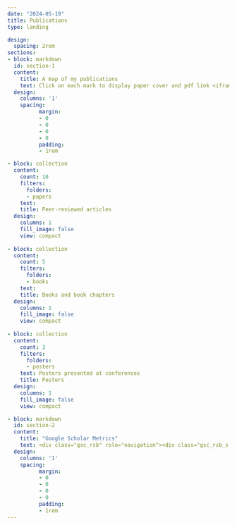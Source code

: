 ```yaml
---
date: "2024-05-19"
title: Publications
type: landing

design:
  spacing: 2rem
sections:
- block: markdown
  id: section-1
  content:
    title: A map of my publications
    text: Click on each mark to display paper cover and pdf link <iframe width="850" height="500" name="iframe" allowfullscreen=true  src="https://ramirocrego.github.io/PapersMap//" style="solid black"></iframe>
  design:
    columns: '1'
    spacing:
          margin:
          - 0
          - 0
          - 0
          - 0
          padding:
          - 1rem

- block: collection
  content:
    count: 10
    filters:
      folders:
      - papers
    text: 
    title: Peer-reviewed articles
  design:
    columns: 1
    fill_image: false
    view: compact
    
- block: collection
  content:
    count: 5
    filters:
      folders:
      - books
    text: 
    title: Books and book chapters
  design:
    columns: 1
    fill_image: false
    view: compact
    
- block: collection
  content:
    count: 3
    filters:
      folders:
      - posters
    text: Posters presented at conferences
    title: Posters
  design:
    columns: 1
    fill_image: false
    view: compact

- block: markdown
  id: section-2
  content:
    title: "Google Scholar Metrics"
    text: <div class="gsc_rsb" role="navigation"><div class="gsc_rsb_s gsc_prf_pnl" id="gsc_rsb_cit" role="tabpanel" aria-labelledby="gsc_prf_t-cit"><h3 class="gsc_rsb_header"><span class="gsc_rsb_title"></span><button type="button" id="gsc_hist_opn" class=" gs_btn_flat gs_btn_flact gs_btn_lrge gs_btn_half gs_btn_lsu gsc_rsb_action"><span class="gs_wr"><span class="gs_lbl"></span></span></button></h3><table id="gsc_rsb_st"><thead><tr><th class="gsc_rsb_sth"></th><th class="gsc_rsb_sth">All</th><th class="gsc_rsb_sth">Since 2019</th></tr></thead><tbody><tr><td class="gsc_rsb_sc1"><a href="javascript:void(0)" class="gsc_rsb_f gs_ibl" title="This is the number of citations to all publications. The second column has the &quot;recent&quot; version of this metric which is the number of new citations in the last 5 years to all publications.">Citations</a></td><td class="gsc_rsb_std">658</td><td class="gsc_rsb_std">552</td></tr><tr><td class="gsc_rsb_sc1"><a href="javascript:void(0)" class="gsc_rsb_f gs_ibl" title="h-index is the largest number h such that h publications have at least h citations. The second column has the &quot;recent&quot; version of this metric which is the largest number h such that h publications have at least h new citations in the last 5 years.">h-index</a></td><td class="gsc_rsb_std">17</td><td class="gsc_rsb_std">15</td></tr><tr><td class="gsc_rsb_sc1"><a href="javascript:void(0)" class="gsc_rsb_f gs_ibl" title="i10-index is the number of publications with at least 10 citations. The second column has the &quot;recent&quot; version of this metric which is the number of publications that have received at least 10 new citations in the last 5 years.">i10-index</a></td><td class="gsc_rsb_std">23</td><td class="gsc_rsb_std">21</td></tr></tbody></table><style>.gsc_g_t{position:absolute;bottom:0;color:#777;font-size:11px;}.gsc_g_a{position:absolute;bottom:13px;width:15px;background:#777;}.gsc_g_a:hover,.gsc_g_a:focus,.gsc_g_a:active{text-decoration:none;cursor:default;}.gsc_g_al{position:absolute;bottom:15px;left:7px;color:#222;background:white;font-size:11px;padding:1px;border:1px solid #777;border-radius:1px;visibility:hidden;opacity:0;transition:opacity .218s,visibility 0s .218s;}.gsc_g_a:hover .gsc_g_al,.gsc_g_a:focus .gsc_g_al,.gsc_g_a:active .gsc_g_al{visibility:visible;opacity:1;transition:all 0s;}#gsc_md_hist{max-width:418px;}.gsc_md_hist_w{position:relative;overflow:hidden;margin-right:43px;}.gs_md_bdy .gsc_md_hist_w,.gs_el_ph .gsc_md_hist_w,.gs_el_ta .gsc_md_hist_w{overflow-x:auto;padding-bottom:16px;}.gsc_md_hist_b{position:relative;height:174px;width:100%;}.gsc_md_hist_b .gsc_g_a{bottom:auto;}.gsc_md_hist_b .gsc_g_t{bottom:auto;top:161px;}.gsc_md_hist_b:after{position:absolute;right:376px;content:"\00A0";}.gsc_g_hist_x{position:relative;margin-right:45px;}.gsc_g_hist_xl{position:absolute;right:8px;width:35px;}.gs_el_ta .gsc_g_hist_xl,.gs_el_ph .gsc_g_hist_xl{right:16px;}.gsc_g_hist_wrp{padding-top:32px;position:relative;}.gs_el_ta .gsc_g_hist_wrp,.gs_el_ph .gsc_g_hist_wrp{padding-right:8px;}.gs_md_bdy .gsc_g_hist_wrp{border-top:0;}.gs_el_tc .gs_md_bdy .gsc_g_hist_wrp:after,.gs_el_tc.gs_el_ph .gsc_g_hist_wrp:after,.gs_el_tc.gs_el_ta .gsc_g_hist_wrp:after{display:block;content:"";position:absolute;z-index:100;top:0;left:0;width:20px;height:100%;background-image:linear-gradient(to left,rgba(255,255,255,0),rgba(255,255,255,1) 80%);}.gsc_g_x,.gsc_g_xt{position:absolute;left:0;border-bottom:1px solid #eee;width:100%;text-align:right;}.gsc_g_x{border-bottom:1px solid #eee;}.gsc_g_xtl{position:absolute;color:#777;}.gsc_g_gtr{position:absolute;}.gsc_g_a:last-child .gsc_g_al{right:0;left:auto;}</style><div class="gsc_g_hist_wrp" dir="rtl"><div class="gsc_g_hist_x"><div class="gsc_g_x" style="top:160px;"></div><div class="gsc_g_xt" style="top:0px;"></div><div class="gsc_g_xt" style="top:80px;"></div><div class="gsc_g_xt" style="top:120px;"></div><div class="gsc_g_xt" style="top:40px;"></div></div><div class="gsc_g_hist_xl"><div class="gsc_g_xtl" style="top:153px;">0</div><div class="gsc_g_xtl" style="top:-7px;">160</div><div class="gsc_g_xtl" style="top:73px;">80</div><div class="gsc_g_xtl" style="top:113px;">40</div><div class="gsc_g_xtl" style="top:33px;">120</div></div><div class="gsc_md_hist_w"><div class="gsc_md_hist_b"><span class="gsc_g_t" style="right:323px">2014</span><span class="gsc_g_t" style="right:291px">2015</span><span class="gsc_g_t" style="right:259px">2016</span><span class="gsc_g_t" style="right:227px">2017</span><span class="gsc_g_t" style="right:195px">2018</span><span class="gsc_g_t" style="right:163px">2019</span><span class="gsc_g_t" style="right:131px">2020</span><span class="gsc_g_t" style="right:99px">2021</span><span class="gsc_g_t" style="right:67px">2022</span><span class="gsc_g_t" style="right:35px">2023</span><span class="gsc_g_t" style="right:3px">2024</span><a href="javascript:void(0)" class="gsc_g_a" style="right:328px;top:148px;height:12px;z-index:11"><span class="gsc_g_al">12</span></a><a href="javascript:void(0)" class="gsc_g_a" style="right:296px;top:145px;height:15px;z-index:10"><span class="gsc_g_al">15</span></a><a href="javascript:void(0)" class="gsc_g_a" style="right:264px;top:145px;height:15px;z-index:9"><span class="gsc_g_al">15</span></a><a href="javascript:void(0)" class="gsc_g_a" style="right:232px;top:147px;height:13px;z-index:8"><span class="gsc_g_al">13</span></a><a href="javascript:void(0)" class="gsc_g_a" style="right:200px;top:114px;height:46px;z-index:7"><span class="gsc_g_al">46</span></a><a href="javascript:void(0)" class="gsc_g_a" style="right:168px;top:132px;height:28px;z-index:6"><span class="gsc_g_al">28</span></a><a href="javascript:void(0)" class="gsc_g_a" style="right:136px;top:88px;height:72px;z-index:5"><span class="gsc_g_al">72</span></a><a href="javascript:void(0)" class="gsc_g_a" style="right:104px;top:86px;height:74px;z-index:4"><span class="gsc_g_al">74</span></a><a href="javascript:void(0)" class="gsc_g_a" style="right:72px;top:59px;height:101px;z-index:3"><span class="gsc_g_al">101</span></a><a href="javascript:void(0)" class="gsc_g_a" style="right:40px;top:16px;height:144px;z-index:2"><span class="gsc_g_al">144</span></a><a href="javascript:void(0)" class="gsc_g_a" style="right:8px;top:27px;height:133px;z-index:1"><span class="gsc_g_al">133</span></a></div></div></div></div><div class="gsc_rsb_s gsc_prf_pnl" id="gsc_rsb_mnd" role="tabpanel" aria-labelledby="gsc_prf_t-mnd"><div class="gsc_rsb_header gsc_rsb_m_header"><div class="gsc_rsb_m_title">Public access</div><a href="/citations?view_op=list_mandates&amp;hl=en&amp;user=IAV2HL0AAAAJ" id="gsc_lwp_mndt_lnk">View all</a></div><div class="gsc_rsb_hm gs_ota gs_oph"><button type="button" onclick="window.location='/citations?view_op\x3dlist_mandates\x26hl\x3den\x26user\x3dIAV2HL0AAAAJ'" class=" gs_btn_flat gs_btn_flact gs_btn_lrge gs_btn_half gs_btn_lsu"><span class="gs_wr"><span class="gs_lbl">View all</span></span></button></div><div class="gsc_rsb_m"><div class="gsc_rsb_m_a"><span>8 articles</span></div><div class="gsc_rsb_m_na"><div class="gs_gray">0 articles</div></div><div class="gsc_rsb_m_bar"><div class="gsc_rsb_m_bar_na" style="width:0%"></div></div><div class="gsc_rsb_m_a"><span>available</span></div><div class="gsc_rsb_m_na"><span class="gs_gray">not available</span></div><div class="gsc_rsb_m_desc">Based on funding mandates</div></div></div><div class="gsc_rsb_s gsc_prf_pnl" id="gsc_rsb_co" role="tabpanel" aria-labelledby="gsc_prf_t-ath"><h3 class="gsc_rsb_header"><span class="gsc_rsb_title">Co-authors</span><button type="button" id="gsc_coauth_opn" class=" gs_btn_flat gs_btn_flact gs_btn_lrge gs_btn_half gs_btn_lsu gsc_rsb_action"><span class="gs_wr"><span class="gs_lbl">Edit</span></span></button></h3><div class="gsc_rsb_hm gs_ota gs_oph"><button type="button" class=" gs_btn_flat gs_btn_flact gs_btn_lrge gs_btn_half gs_btn_lsu gsc_rsb_btne"><span class="gs_wr"><span class="gs_lbl">Edit</span></span></button></div><ul class="gsc_rsb_a"><li><div class="gsc_rsb_aa" tabindex="0"><style>#gsc_rsb-b3y2fQUAAAAJ-img{width:24px;height:32px;}.gs_el_ta #gsc_rsb-b3y2fQUAAAAJ-img,.gs_el_ph #gsc_rsb-b3y2fQUAAAAJ-img{width:42px;height:56px;}</style><span id="gsc_rsb-b3y2fQUAAAAJ" class="gs_rimg gs_pp_tn gs_pp_mo_sm gsc_rsb_a_pht"><img alt="Ricardo Rozzi" sizes="(max-width:981px) 42px,24px" src="https://scholar.googleusercontent.com/citations?view_op=small_photo&amp;user=b3y2fQUAAAAJ&amp;citpid=3" id="gsc_rsb-b3y2fQUAAAAJ-img" class="gs_pp_df" srcset="https://scholar.googleusercontent.com/citations?view_op=tiny_photo&amp;user=b3y2fQUAAAAJ&amp;citpid=3 24w,https://scholar.googleusercontent.com/citations?view_op=small_photo&amp;user=b3y2fQUAAAAJ&amp;citpid=3 42w,https://scholar.googleusercontent.com/citations?view_op=view_photo&amp;user=b3y2fQUAAAAJ&amp;citpid=3 96w"></span><span class="gsc_rsb_a_desc"><a tabindex="-1" href="/citations?user=b3y2fQUAAAAJ&amp;hl=en">Ricardo Rozzi</a><span class="gsc_rsb_a_ext">Professor, Dep. of Philosophy, University of North Texas (USA) &amp; Inst. of Ecology and Biodiversity</span><span class="gsc_rsb_a_ext gsc_rsb_a_ext2">Verified email at unt.edu</span><span class="gsc_rsb_tap"><span class="gs_btnPR"><span class="gs_ico"></span></span></span></span></div></li><li><div class="gsc_rsb_aa" tabindex="0"><style>#gsc_rsb-UqjRlPUAAAAJ-img{width:32px;height:32px;}.gs_el_ta #gsc_rsb-UqjRlPUAAAAJ-img,.gs_el_ph #gsc_rsb-UqjRlPUAAAAJ-img{width:56px;height:56px;}</style><span id="gsc_rsb-UqjRlPUAAAAJ" class="gs_rimg gs_pp_tn gs_pp_mo_sm gsc_rsb_a_pht"><img alt="Jaime E. Jiménez" sizes="(max-width:981px) 56px,32px" src="https://scholar.googleusercontent.com/citations?view_op=small_photo&amp;user=UqjRlPUAAAAJ&amp;citpid=2" id="gsc_rsb-UqjRlPUAAAAJ-img" class="gs_pp_df" srcset="https://scholar.googleusercontent.com/citations?view_op=tiny_photo&amp;user=UqjRlPUAAAAJ&amp;citpid=2 32w,https://scholar.googleusercontent.com/citations?view_op=small_photo&amp;user=UqjRlPUAAAAJ&amp;citpid=2 56w,https://scholar.googleusercontent.com/citations?view_op=view_photo&amp;user=UqjRlPUAAAAJ&amp;citpid=2 128w"></span><span class="gsc_rsb_a_desc"><a tabindex="-1" href="/citations?user=UqjRlPUAAAAJ&amp;hl=en">Jaime E. Jiménez</a><span class="gsc_rsb_a_ext">Professor of Wildlife Ecology, University of North Texas</span><span class="gsc_rsb_a_ext gsc_rsb_a_ext2">Verified email at unt.edu</span><span class="gsc_rsb_tap"><span class="gs_btnPR"><span class="gs_ico"></span></span></span></span></div></li><li><div class="gsc_rsb_aa" tabindex="0"><style>#gsc_rsb-Z99bkbkAAAAJ-img{width:32px;height:32px;}.gs_el_ta #gsc_rsb-Z99bkbkAAAAJ-img,.gs_el_ph #gsc_rsb-Z99bkbkAAAAJ-img{width:56px;height:56px;}</style><span id="gsc_rsb-Z99bkbkAAAAJ" class="gs_rimg gs_pp_tn gs_pp_mo_sm gsc_rsb_a_pht"><img alt="Rocio F Jara" sizes="(max-width:981px) 56px,32px" src="/citations/images/avatar_scholar_56.png" id="gsc_rsb-Z99bkbkAAAAJ-img" class="gs_pp_df" srcset="/citations/images/avatar_scholar_32.png 32w,/citations/images/avatar_scholar_56.png 56w,/citations/images/avatar_scholar_128.png 128w"></span><span class="gsc_rsb_a_desc"><a tabindex="-1" href="/citations?user=Z99bkbkAAAAJ&amp;hl=en">Rocio F Jara</a><span class="gsc_rsb_a_ext">PhD Student, University of North Texas</span><span class="gsc_rsb_a_ext gsc_rsb_a_ext2">Verified email at my.unt.edu</span><span class="gsc_rsb_tap"><span class="gs_btnPR"><span class="gs_ico"></span></span></span></span></div></li><li><div class="gsc_rsb_aa" tabindex="0"><style>#gsc_rsb-1DXN06AAAAAJ-img{width:24px;height:32px;}.gs_el_ta #gsc_rsb-1DXN06AAAAAJ-img,.gs_el_ph #gsc_rsb-1DXN06AAAAAJ-img{width:42px;height:56px;}</style><span id="gsc_rsb-1DXN06AAAAAJ" class="gs_rimg gs_pp_tn gs_pp_mo_sm gsc_rsb_a_pht"><img alt="Tamara Contador Mejías" sizes="(max-width:981px) 42px,24px" src="https://scholar.googleusercontent.com/citations?view_op=small_photo&amp;user=1DXN06AAAAAJ&amp;citpid=5" id="gsc_rsb-1DXN06AAAAAJ-img" class="gs_pp_df" srcset="https://scholar.googleusercontent.com/citations?view_op=tiny_photo&amp;user=1DXN06AAAAAJ&amp;citpid=5 24w,https://scholar.googleusercontent.com/citations?view_op=small_photo&amp;user=1DXN06AAAAAJ&amp;citpid=5 42w,https://scholar.googleusercontent.com/citations?view_op=view_photo&amp;user=1DXN06AAAAAJ&amp;citpid=5 96w"></span><span class="gsc_rsb_a_desc"><a tabindex="-1" href="/citations?user=1DXN06AAAAAJ&amp;hl=en">Tamara Contador Mejías</a><span class="gsc_rsb_a_ext">Universidad de Magallanes</span><span class="gsc_rsb_a_ext gsc_rsb_a_ext2">Verified email at umag.cl</span><span class="gsc_rsb_tap"><span class="gs_btnPR"><span class="gs_ico"></span></span></span></span></div></li><li><div class="gsc_rsb_aa" tabindex="0"><style>#gsc_rsb-3gykG_IAAAAJ-img{width:21px;height:32px;}.gs_el_ta #gsc_rsb-3gykG_IAAAAJ-img,.gs_el_ph #gsc_rsb-3gykG_IAAAAJ-img{width:37px;height:56px;}</style><span id="gsc_rsb-3gykG_IAAAAJ" class="gs_rimg gs_pp_tn gs_pp_mo_sm gsc_rsb_a_pht"><img alt="Emiliano Donadio" sizes="(max-width:981px) 37px,21px" src="https://scholar.googleusercontent.com/citations?view_op=small_photo&amp;user=3gykG_IAAAAJ&amp;citpid=2" id="gsc_rsb-3gykG_IAAAAJ-img" class="gs_pp_df" srcset="https://scholar.googleusercontent.com/citations?view_op=tiny_photo&amp;user=3gykG_IAAAAJ&amp;citpid=2 21w,https://scholar.googleusercontent.com/citations?view_op=small_photo&amp;user=3gykG_IAAAAJ&amp;citpid=2 37w,https://scholar.googleusercontent.com/citations?view_op=view_photo&amp;user=3gykG_IAAAAJ&amp;citpid=2 85w"></span><span class="gsc_rsb_a_desc"><a tabindex="-1" href="/citations?user=3gykG_IAAAAJ&amp;hl=en">Emiliano Donadio</a><span class="gsc_rsb_a_ext">Fundación Rewilding Argentina and CLT</span><span class="gsc_rsb_a_ext gsc_rsb_a_ext2">Verified email at rewildingargentina.org</span><span class="gsc_rsb_tap"><span class="gs_btnPR"><span class="gs_ico"></span></span></span></span></div></li><li><div class="gsc_rsb_aa" tabindex="0"><style>#gsc_rsb-I6kMrGAAAAAJ-img{width:32px;height:24px;}.gs_el_ta #gsc_rsb-I6kMrGAAAAAJ-img,.gs_el_ph #gsc_rsb-I6kMrGAAAAAJ-img{width:56px;height:42px;}</style><span id="gsc_rsb-I6kMrGAAAAAJ" class="gs_rimg gs_pp_tn gs_pp_mo_sm gsc_rsb_a_pht"><img alt="José Tomás Ibarra" sizes="(max-width:981px) 56px,32px" src="https://scholar.googleusercontent.com/citations?view_op=small_photo&amp;user=I6kMrGAAAAAJ&amp;citpid=3" id="gsc_rsb-I6kMrGAAAAAJ-img" class="gs_pp_df" srcset="https://scholar.googleusercontent.com/citations?view_op=tiny_photo&amp;user=I6kMrGAAAAAJ&amp;citpid=3 32w,https://scholar.googleusercontent.com/citations?view_op=small_photo&amp;user=I6kMrGAAAAAJ&amp;citpid=3 56w,https://scholar.googleusercontent.com/citations?view_op=view_photo&amp;user=I6kMrGAAAAAJ&amp;citpid=3 128w"></span><span class="gsc_rsb_a_desc"><a tabindex="-1" href="/citations?user=I6kMrGAAAAAJ&amp;hl=en">José Tomás Ibarra</a><span class="gsc_rsb_a_ext">Associate Professor, Pontificia Universidad Católica de Chile</span><span class="gsc_rsb_a_ext gsc_rsb_a_ext2">Verified email at uc.cl</span><span class="gsc_rsb_tap"><span class="gs_btnPR"><span class="gs_ico"></span></span></span></span></div></li><li><div class="gsc_rsb_aa" tabindex="0"><style>#gsc_rsb-2cRi1MgAAAAJ-img{width:32px;height:32px;}.gs_el_ta #gsc_rsb-2cRi1MgAAAAJ-img,.gs_el_ph #gsc_rsb-2cRi1MgAAAAJ-img{width:56px;height:56px;}</style><span id="gsc_rsb-2cRi1MgAAAAJ" class="gs_rimg gs_pp_tn gs_pp_mo_sm gsc_rsb_a_pht"><img alt="Gerardo E Soto" sizes="(max-width:981px) 56px,32px" src="https://scholar.googleusercontent.com/citations?view_op=small_photo&amp;user=2cRi1MgAAAAJ&amp;citpid=2" id="gsc_rsb-2cRi1MgAAAAJ-img" class="gs_pp_df" srcset="https://scholar.googleusercontent.com/citations?view_op=tiny_photo&amp;user=2cRi1MgAAAAJ&amp;citpid=2 32w,https://scholar.googleusercontent.com/citations?view_op=small_photo&amp;user=2cRi1MgAAAAJ&amp;citpid=2 56w,https://scholar.googleusercontent.com/citations?view_op=view_photo&amp;user=2cRi1MgAAAAJ&amp;citpid=2 128w"></span><span class="gsc_rsb_a_desc"><a tabindex="-1" href="/citations?user=2cRi1MgAAAAJ&amp;hl=en">Gerardo E Soto</a><span class="gsc_rsb_a_ext">Instituto de Estadística, Universidad Austral de Chile</span><span class="gsc_rsb_a_ext gsc_rsb_a_ext2">Verified email at uach.cl</span><span class="gsc_rsb_tap"><span class="gs_btnPR"><span class="gs_ico"></span></span></span></span></div></li><li><div class="gsc_rsb_aa" tabindex="0"><style>#gsc_rsb-fT99RewAAAAJ-img{width:32px;height:30px;}.gs_el_ta #gsc_rsb-fT99RewAAAAJ-img,.gs_el_ph #gsc_rsb-fT99RewAAAAJ-img{width:56px;height:53px;}</style><span id="gsc_rsb-fT99RewAAAAJ" class="gs_rimg gs_pp_tn gs_pp_mo_sm gsc_rsb_a_pht"><img alt="Lohengrin A. Cavieres" sizes="(max-width:981px) 56px,32px" src="https://scholar.googleusercontent.com/citations?view_op=small_photo&amp;user=fT99RewAAAAJ&amp;citpid=3" id="gsc_rsb-fT99RewAAAAJ-img" class="gs_pp_df" srcset="https://scholar.googleusercontent.com/citations?view_op=tiny_photo&amp;user=fT99RewAAAAJ&amp;citpid=3 32w,https://scholar.googleusercontent.com/citations?view_op=small_photo&amp;user=fT99RewAAAAJ&amp;citpid=3 56w,https://scholar.googleusercontent.com/citations?view_op=view_photo&amp;user=fT99RewAAAAJ&amp;citpid=3 128w"></span><span class="gsc_rsb_a_desc"><a tabindex="-1" href="/citations?user=fT99RewAAAAJ&amp;hl=en">Lohengrin A. Cavieres</a><span class="gsc_rsb_a_ext">Universidad de Concepcion</span><span class="gsc_rsb_a_ext gsc_rsb_a_ext2">Verified email at udec.cl</span><span class="gsc_rsb_tap"><span class="gs_btnPR"><span class="gs_ico"></span></span></span></span></div></li><li><div class="gsc_rsb_aa" tabindex="0"><style>#gsc_rsb-NDtBvmsAAAAJ-img{width:32px;height:31px;}.gs_el_ta #gsc_rsb-NDtBvmsAAAAJ-img,.gs_el_ph #gsc_rsb-NDtBvmsAAAAJ-img{width:56px;height:54px;}</style><span id="gsc_rsb-NDtBvmsAAAAJ" class="gs_rimg gs_pp_tn gs_pp_mo_sm gsc_rsb_a_pht"><img alt="Eduardo A. Silva-Rodríguez" sizes="(max-width:981px) 56px,32px" src="https://scholar.googleusercontent.com/citations?view_op=small_photo&amp;user=NDtBvmsAAAAJ&amp;citpid=7" id="gsc_rsb-NDtBvmsAAAAJ-img" class="gs_pp_df" srcset="https://scholar.googleusercontent.com/citations?view_op=tiny_photo&amp;user=NDtBvmsAAAAJ&amp;citpid=7 32w,https://scholar.googleusercontent.com/citations?view_op=small_photo&amp;user=NDtBvmsAAAAJ&amp;citpid=7 56w,https://scholar.googleusercontent.com/citations?view_op=view_photo&amp;user=NDtBvmsAAAAJ&amp;citpid=7 128w"></span><span class="gsc_rsb_a_desc"><a tabindex="-1" href="/citations?user=NDtBvmsAAAAJ&amp;hl=en">Eduardo A. Silva-Rodríguez</a><span class="gsc_rsb_a_ext">Med.Vet., PhD, Instituto de Conservación, Biodiversidad y Territorio, Universidad Austral de Chile</span><span class="gsc_rsb_a_ext gsc_rsb_a_ext2">Verified email at uach.cl</span><span class="gsc_rsb_tap"><span class="gs_btnPR"><span class="gs_ico"></span></span></span></span></div></li><li><div class="gsc_rsb_aa" tabindex="0"><style>#gsc_rsb-dtf933YAAAAJ-img{width:32px;height:23px;}.gs_el_ta #gsc_rsb-dtf933YAAAAJ-img,.gs_el_ph #gsc_rsb-dtf933YAAAAJ-img{width:56px;height:41px;}</style><span id="gsc_rsb-dtf933YAAAAJ" class="gs_rimg gs_pp_tn gs_pp_mo_sm gsc_rsb_a_pht"><img alt="Tomás A. Altamirano" sizes="(max-width:981px) 56px,32px" src="https://scholar.googleusercontent.com/citations?view_op=small_photo&amp;user=dtf933YAAAAJ&amp;citpid=5" id="gsc_rsb-dtf933YAAAAJ-img" class="gs_pp_df" srcset="https://scholar.googleusercontent.com/citations?view_op=tiny_photo&amp;user=dtf933YAAAAJ&amp;citpid=5 32w,https://scholar.googleusercontent.com/citations?view_op=small_photo&amp;user=dtf933YAAAAJ&amp;citpid=5 56w,https://scholar.googleusercontent.com/citations?view_op=view_photo&amp;user=dtf933YAAAAJ&amp;citpid=5 128w"></span><span class="gsc_rsb_a_desc"><a tabindex="-1" href="/citations?user=dtf933YAAAAJ&amp;hl=en">Tomás A. Altamirano</a><span class="gsc_rsb_a_ext">Department of Forest and Conservation Sciences, University of British Columbia</span><span class="gsc_rsb_a_ext gsc_rsb_a_ext2">Verified email at uc.cl</span><span class="gsc_rsb_tap"><span class="gs_btnPR"><span class="gs_ico"></span></span></span></span></div></li><li><div class="gsc_rsb_aa" tabindex="0"><style>#gsc_rsb-wWiwF8AAAAAJ-img{width:32px;height:31px;}.gs_el_ta #gsc_rsb-wWiwF8AAAAAJ-img,.gs_el_ph #gsc_rsb-wWiwF8AAAAAJ-img{width:56px;height:54px;}</style><span id="gsc_rsb-wWiwF8AAAAAJ" class="gs_rimg gs_pp_tn gs_pp_mo_sm gsc_rsb_a_pht"><img alt="Simon P. Castillo" sizes="(max-width:981px) 56px,32px" src="https://scholar.googleusercontent.com/citations?view_op=small_photo&amp;user=wWiwF8AAAAAJ&amp;citpid=6" id="gsc_rsb-wWiwF8AAAAAJ-img" class="gs_pp_df" srcset="https://scholar.googleusercontent.com/citations?view_op=tiny_photo&amp;user=wWiwF8AAAAAJ&amp;citpid=6 32w,https://scholar.googleusercontent.com/citations?view_op=small_photo&amp;user=wWiwF8AAAAAJ&amp;citpid=6 56w,https://scholar.googleusercontent.com/citations?view_op=view_photo&amp;user=wWiwF8AAAAAJ&amp;citpid=6 128w"></span><span class="gsc_rsb_a_desc"><a tabindex="-1" href="/citations?user=wWiwF8AAAAAJ&amp;hl=en">Simon P. Castillo</a><span class="gsc_rsb_a_ext">Translational Molecular Pathology - MD Anderson Cancer Center</span><span class="gsc_rsb_a_ext gsc_rsb_a_ext2">Verified email at mdanderson.org</span><span class="gsc_rsb_tap"><span class="gs_btnPR"><span class="gs_ico"></span></span></span></span></div></li><li><div class="gsc_rsb_aa" tabindex="0"><style>#gsc_rsb-j2R0LJAAAAAJ-img{width:21px;height:32px;}.gs_el_ta #gsc_rsb-j2R0LJAAAAAJ-img,.gs_el_ph #gsc_rsb-j2R0LJAAAAAJ-img{width:37px;height:56px;}</style><span id="gsc_rsb-j2R0LJAAAAAJ" class="gs_rimg gs_pp_tn gs_pp_mo_sm gsc_rsb_a_pht"><img alt="Buskirk, Steven W." sizes="(max-width:981px) 37px,21px" src="https://scholar.googleusercontent.com/citations?view_op=small_photo&amp;user=j2R0LJAAAAAJ&amp;citpid=3" id="gsc_rsb-j2R0LJAAAAAJ-img" class="gs_pp_df" srcset="https://scholar.googleusercontent.com/citations?view_op=tiny_photo&amp;user=j2R0LJAAAAAJ&amp;citpid=3 21w,https://scholar.googleusercontent.com/citations?view_op=small_photo&amp;user=j2R0LJAAAAAJ&amp;citpid=3 37w,https://scholar.googleusercontent.com/citations?view_op=view_photo&amp;user=j2R0LJAAAAAJ&amp;citpid=3 85w"></span><span class="gsc_rsb_a_desc"><a tabindex="-1" href="/citations?user=j2R0LJAAAAAJ&amp;hl=en">Buskirk, Steven W.</a><span class="gsc_rsb_a_ext">Emeritus Professor of Zoology and Physiology, University of Wyoming</span><span class="gsc_rsb_a_ext gsc_rsb_a_ext2">Verified email at uwyo.edu</span><span class="gsc_rsb_tap"><span class="gs_btnPR"><span class="gs_ico"></span></span></span></span></div></li></ul></div></div>
  design:
    columns: '1'
    spacing:
          margin:
          - 0
          - 0
          - 0
          - 0
          padding:
          - 1rem
---
```

